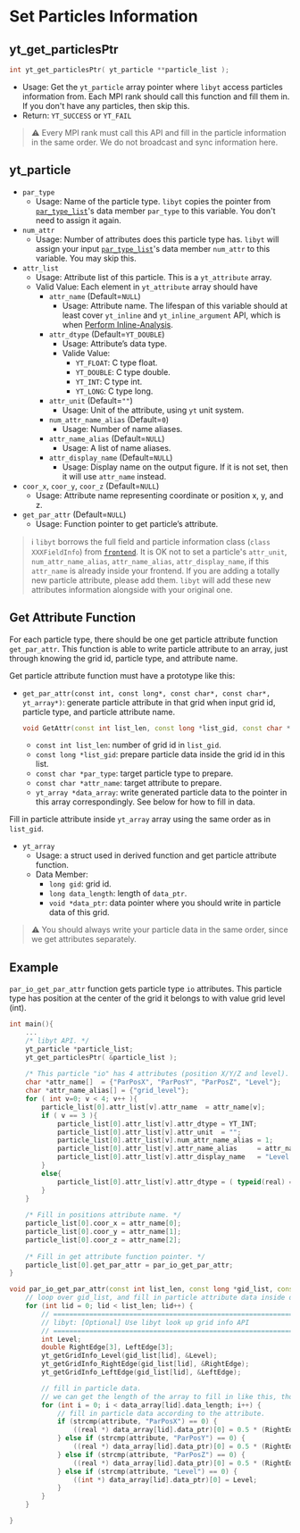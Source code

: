 # Set Particles Information
## yt\_get\_particlesPtr
```cpp
int yt_get_particlesPtr( yt_particle **particle_list );
```
- Usage: Get the `yt_particle` array pointer where `libyt` access particles information from. Each MPI rank should call this function and fill them in. If you don't have any particles, then skip this.
- Return: `YT_SUCCESS` or `YT_FAIL`

> :warning: Every MPI rank must call this API and fill in the particle information in the same order. We do not broadcast and sync information here.

## yt\_particle
- `par_type`
  - Usage: Name of the particle type. `libyt` copies the pointer from [`par_type_list`](./SetYTParameter.md#yt_param_yt)'s data member `par_type` to this variable. You don't need to assign it again. 
- `num_attr`
  - Usage: Number of attributes does this particle type has. `libyt` will assign your input [`par_type_list`](./SetYTParameter.md#yt_param_yt)'s data member `num_attr` to this variable. You may skip this.
- `attr_list`
  - Usage: Attribute list of this particle. This is a `yt_attribute` array.
  - Valid Value: Each element in `yt_attribute` array should have
    - `attr_name` (Default=`NULL`)
      - Usage: Attribute name. The lifespan of this variable should at least cover `yt_inline` and `yt_inline_argument` API, which is when [Perform Inline-Analysis](./PerformInlineAnalysis.md).
    - `attr_dtype` (Default=`YT_DOUBLE`)
      - Usage: Attribute’s data type.
      - Valide Value: 
        - `YT_FLOAT`: C type float.
        - `YT_DOUBLE`: C type double.
        - `YT_INT`: C type int. 
        - `YT_LONG`: C type long.
    - `attr_unit` (Default=`""`)
      - Usage: Unit of the attribute, using `yt` unit system.
    - `num_attr_name_alias` (Default=`0`)
      - Usage: Number of name aliases.
    - `attr_name_alias` (Default=`NULL`)
      - Usage: A list of name aliases.
    - `attr_display_name` (Default=`NULL`)
      - Usage: Display name on the output figure. If it is not set, then it will use `attr_name` instead.
- `coor_x`, `coor_y`, `coor_z` (Default=`NULL`)
  - Usage: Attribute name representing coordinate or position x, y, and z.
- `get_par_attr` (Default=`NULL`)
  - Usage: Function pointer to get particle’s attribute.

> :information_source: `libyt` borrows the full field and particle information class (`class XXXFieldInfo`) from [`frontend`](./SetYTParameter.md#yt_param_yt). It is OK not to set a particle's `attr_unit`, `num_attr_name_alias`, `attr_name_alias`, `attr_display_name`, if this `attr_name` is already inside your frontend.
> If you are adding a totally new particle attribute, please add them. `libyt` will add these new attributes information alongside with your original one.

## Get Attribute Function
For each particle type, there should be one get particle attribute function `get_par_attr`. This function is able to write particle attribute to an array, just through knowing the grid id, particle type, and attribute name.

Get particle attribute function must have a prototype like this:
- `get_par_attr(const int, const long*, const char*, const char*, yt_array*)`: generate particle attribute in that grid when input grid id, particle type, and particle attribute name.

  ```cpp
  void GetAttr(const int list_len, const long *list_gid, const char *par_type, const char *attr_name, yt_array *data_array);
  ```
  - `const int list_len`: number of grid id in `list_gid`.
  - `const long *list_gid`: prepare particle data inside the grid id in this list.
  - `const char *par_type`: target particle type to prepare.
  - `const char *attr_name`: target attribute to prepare.
  - `yt_array *data_array`: write generated particle data to the pointer in this array correspondingly. See below for how to fill in data.

Fill in particle attribute inside `yt_array` array using the same order as in `list_gid`.
- `yt_array`
  - Usage: a struct used in derived function and get particle attribute function.
  - Data Member:
    - `long gid`: grid id.
    - `long data_length`: length of `data_ptr`.
    - `void *data_ptr`: data pointer where you should write in particle data of this grid.

> :warning: You should always write your particle data in the same order, since we get attributes separately.

## Example
`par_io_get_par_attr` function gets particle type `io` attributes. This particle type has position at the center of the grid it belongs to with value grid level (int).
```cpp
int main(){
    ...
    /* libyt API. */
    yt_particle *particle_list;  
    yt_get_particlesPtr( &particle_list );
    
    /* This particle "io" has 4 attributes (position X/Y/Z and level). */
    char *attr_name[]  = {"ParPosX", "ParPosY", "ParPosZ", "Level"};
    char *attr_name_alias[] = {"grid_level"};
    for ( int v=0; v < 4; v++ ){
        particle_list[0].attr_list[v].attr_name  = attr_name[v];
        if ( v == 3 ){  
            particle_list[0].attr_list[v].attr_dtype = YT_INT;
            particle_list[0].attr_list[v].attr_unit  = "";
            particle_list[0].attr_list[v].num_attr_name_alias = 1;
            particle_list[0].attr_list[v].attr_name_alias     = attr_name_alias;  
            particle_list[0].attr_list[v].attr_display_name   = "Level of the Grid";
        }     
        else{   
            particle_list[0].attr_list[v].attr_dtype = ( typeid(real) == typeid(float) ) ? YT_FLOAT : YT_DOUBLE;
        }
    }
    
    /* Fill in positions attribute name. */
    particle_list[0].coor_x = attr_name[0];
    particle_list[0].coor_y = attr_name[1];  
    particle_list[0].coor_z = attr_name[2];
    
    /* Fill in get attribute function pointer. */
    particle_list[0].get_par_attr = par_io_get_par_attr;
}

void par_io_get_par_attr(const int list_len, const long *gid_list, const char *par_type, const char *attribute, yt_array *data_array) {
    // loop over gid_list, and fill in particle attribute data inside data_array.
    for (int lid = 0; lid < list_len; lid++) {
        // =============================================================
        // libyt: [Optional] Use libyt look up grid info API
        // =============================================================
        int Level;
        double RightEdge[3], LeftEdge[3];
        yt_getGridInfo_Level(gid_list[lid], &Level);
        yt_getGridInfo_RightEdge(gid_list[lid], &RightEdge);
        yt_getGridInfo_LeftEdge(gid_list[lid], &LeftEdge);

        // fill in particle data.
        // we can get the length of the array to fill in like this, though this example only has one particle in each grid.
        for (int i = 0; i < data_array[lid].data_length; i++) {
            // fill in particle data according to the attribute.
            if (strcmp(attribute, "ParPosX") == 0) {
                ((real *) data_array[lid].data_ptr)[0] = 0.5 * (RightEdge[0] + LeftEdge[0]);
            } else if (strcmp(attribute, "ParPosY") == 0) {
                ((real *) data_array[lid].data_ptr)[0] = 0.5 * (RightEdge[1] + LeftEdge[1]);
            } else if (strcmp(attribute, "ParPosZ") == 0) {
                ((real *) data_array[lid].data_ptr)[0] = 0.5 * (RightEdge[2] + LeftEdge[2]);
            } else if (strcmp(attribute, "Level") == 0) {
                ((int *) data_array[lid].data_ptr)[0] = Level;
            }
        }
    }

}
```
